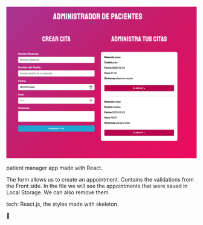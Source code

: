 ![Screenshot](citas.png)

patient manager app made with React.

The form allows us to create an appointment. Contains the validations from the Front side. 
In the file we will see the appointments that were saved in Local Storage. We can also remove them.

tech: React.js, the styles made with skeleton.

🖖
